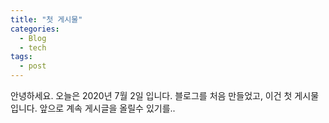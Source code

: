 ```yaml
---
title: "첫 게시물"
categories:
  - Blog
  - tech
tags:
  - post
---
```

안녕하세요. 오늘은 2020년 7월 2일 입니다.
블로그를 처음 만들었고, 이건 첫 게시물 입니다.
앞으로 계속 게시글을 올릴수 있기를..